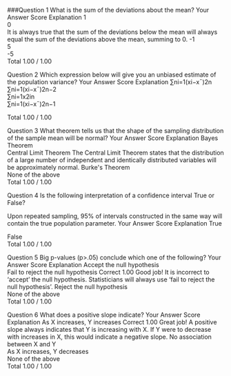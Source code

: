 ###Question 1
What is the sum of the deviations about the mean?
Your Answer		Score	Explanation
1			
0	
It is always true that the sum of the deviations below the mean will always equal the sum of the deviations above the mean, summing to 0.
-1			
5			
-5			
Total		1.00 / 1.00	

Question 2
Which expression below will give you an unbiased estimate of the population variance?
Your Answer		Score	Explanation
∑ni=1(xi−x¯)2n			
∑ni=1(xi−x¯)2n−2			
∑ni=1x2in			
∑ni=1(xi−x¯)2n−1	

Total		1.00 / 1.00	

Question 3
What theorem tells us that the shape of the sampling distribution of the sample mean will be normal?
Your Answer		Score	Explanation
Bayes Theorem			
Central Limit Theorem
The Central Limit Theorem states that the distribution of a large number of independent and identically distributed variables will be approximately normal.
Burke's Theorem			
None of the above			
Total		1.00 / 1.00	

Question 4
Is the following interpretation of a confidence interval True or False? 

Upon repeated sampling, 95% of intervals constructed in the same way will contain the true population parameter.
Your Answer		Score	Explanation
True	

False			
Total		1.00 / 1.00	

Question 5
Big p-values (p>.05) conclude which one of the following?
Your Answer		Score	Explanation
Accept the null hypothesis			
Fail to reject the null hypothesis
Correct	1.00	Good job! It is incorrect to ‘accept’ the null hypothesis. Statisticians will always use ‘fail to reject the null hypothesis’.
Reject the null hypothesis			
None of the above			
Total		1.00 / 1.00	

Question 6
What does a positive slope indicate?
Your Answer		Score	Explanation
As X increases, Y increases	
Correct	1.00	Great job! A positive slope always indicates that Y is increasing with X. If Y were to decrease with increases in X, this would indicate a negative slope.
No association between X and Y			
As X increases, Y decreases			
None of the above			
Total		1.00 / 1.00	
